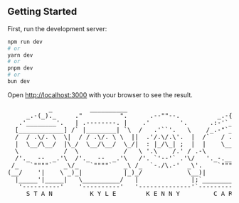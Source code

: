 
## Getting Started

First, run the development server:

```bash
npm run dev
# or
yarn dev
# or
pnpm dev
# or
bun dev
```

Open [http://localhost:3000](http://localhost:3000) with your browser to see the result.

<pre>
           _          __________                              _,
     _.-(_)._     ."          ".      .--""--.          _.-{__}-._
   .'________'.   | .--------. |    .'        '.      .:-'`____`'-:.
  [____________] /` |________| `\  /   .'``'.   \    /_.-"`_  _`"-._\
  /  / .\/. \  \|  / / .\/. \ \  ||  .'/.\/.\'.  |  /`   / .\/. \   `\
  |  \__/\__/  |\_/  \__/\__/  \_/|  : |_/\_| ;  |  |    \__/\__/    |
  \            /  \            /   \ '.\    /.' / .-\                /-.
  /'._  --  _.'\  /'._  --  _.'\   /'. `'--'` .'\/   '._-.__--__.-_.'   \
 /_   `""""`   _\/_   `""""`   _\ /_  `-./\.-'  _\'.    `""""""""`    .'`\
(__/    '|    \ _)_|           |_)_/            \__)|        '       |   |
  |_____'|_____|   \__________/   |              |;`_________'________`;-'
   '----------'    '----------'   '--------------'`--------------------`
     S T A N          K Y L E        K E N N Y         C A R T M A N
</pre>
